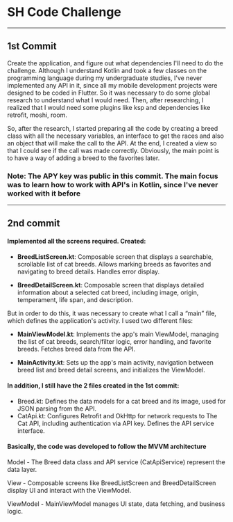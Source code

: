 # SH Code Challenge

---
## 1st Commit

Create the application, and figure out what dependencies I'll need to do the challenge.
Although I understand Kotlin and took a few classes on the programming language during my undergraduate studies, I've never implemented any API in it, since all my mobile development projects were designed to be coded in Flutter. So it was necessary to do some global research to understand what I would need. Then, after researching, I realized that I would need some plugins like ksp and dependencies like retrofit, moshi, room.

So, after the research, I started preparing all the code by creating a breed class with all the necessary variables, an interface to get the races and also an object that will make the call to the API.
At the end, I created a view so that I could see if the call was made correctly. Obviously, the main point is to have a way of adding a breed to the favorites later.

### Note: The APY key was public in this commit. The main focus was to learn **how to work with API's in Kotlin**, since I've never worked with it before

---
## 2nd commit  

#### Implemented all the screens required. Created:
- **BreedListScreen.kt**: Composable screen that displays a searchable, scrollable list of cat breeds. Allows marking breeds as favorites and navigating to breed details. Handles error display.

- **BreedDetailScreen.kt**: Composable screen that displays detailed information about a selected cat breed, including image, origin, temperament, life span, and description.


But in order to do this, it was necessary to create what I call a “main” file, which defines the application's activity. I used two different files:
- **MainViewModel.kt**: Implements the app's main ViewModel, managing the list of cat breeds, search/filter logic, error handling, and favorite breeds. Fetches breed data from the API.

- **MainActivity.kt**: Sets up the app's main activity, navigation between breed list and breed detail screens, and initializes the ViewModel.



 #### In addition, I still have the 2 files created in the 1st commit:
 - Breed.kt: Defines the data models for a cat breed and its image, used for JSON parsing from the API.
 - CatApi.kt: Configures Retrofit and OkHttp for network requests to The Cat API, including authentication via API key. Defines the API service interface.


#### Basically, the code was developed to follow the MVVM architecture

Model - The Breed data class and API service (CatApiService) represent the data layer.

View - Composable screens like BreedListScreen and BreedDetailScreen display UI and interact with the ViewModel.

ViewModel - MainViewModel manages UI state, data fetching, and business logic.
